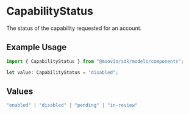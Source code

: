 # CapabilityStatus

The status of the capability requested for an account.

## Example Usage

```typescript
import { CapabilityStatus } from "@moovio/sdk/models/components";

let value: CapabilityStatus = "disabled";
```

## Values

```typescript
"enabled" | "disabled" | "pending" | "in-review"
```